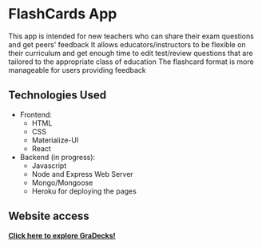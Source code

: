 # FlashCards App

This app is intended for new teachers who can share their exam questions and get peers' feedback
It allows educators/instructors to be flexible on their curriculum and get enough time to edit test/review questions that are tailored to the appropriate class of education
The flashcard format is more manageable for users providing feedback

## Technologies Used
- Frontend:
    - HTML
    - CSS
    - Materialize-UI
    - React
- Backend (in progress):
    - Javascript
    - Node and Express Web Server
    - Mongo/Mongoose
    - Heroku for deploying the pages

## Website access
<a href="https://secure-bayou-78292.herokuapp.com/"><strong>Click here to explore GraDecks!</strong></a>
